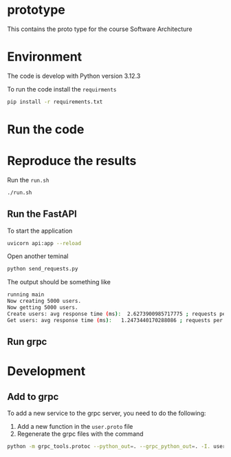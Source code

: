 # prototype
This contains the proto type for the course Software Architecture


# Environment

The code is develop with Python version 3.12.3

To run the code install the `requirments`

```bash
pip install -r requirements.txt
```


# Run the code

# Reproduce the results

Run the `run.sh`

```bash
./run.sh
```

## Run the FastAPI

To start the application
```bash
uvicorn api:app --reload
```

Open another teminal

```bash
python send_requests.py
```
The output should be something like
```bash
running main
Now creating 5000 users.
Now getting 5000 users.
Create users: avg response time (ms):  2.6273900985717775 ; requests per second:  380.5068684495124
Get users: avg response time (ms):   1.2473440170288086 ; requests per second:  801.3403155317231
```

## Run grpc

# Development

## Add to grpc 

To add a new service to the grpc server, you need to do the following:

1. Add a new function in the `user.proto` file
2. Regenerate the grpc files with the command
```bash
python -m grpc_tools.protoc --python_out=. --grpc_python_out=. -I. user.proto
```


